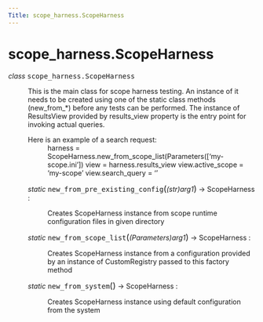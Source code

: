 ```yaml
---
Title: scope_harness.ScopeHarness
---
```


# scope_harness.ScopeHarness

<dl class="class">
<dt id="scope_harness.ScopeHarness">
<em class="property">class </em><tt class="descclassname">scope_harness.</tt><tt class="descname">ScopeHarness</tt><a class="headerlink" href="#scope_harness.ScopeHarness" title="Permalink to this definition"></a></dt>
<dd><p>This is the main class for scope harness testing. An instance of it needs to be created using one of the static class methods (new_from_*) before any tests can be performed.
The instance of ResultsView provided by results_view property is the entry point for invoking actual queries.</p>
<dl class="docutils">
<dt>Here is an example of a search request:</dt>
<dd>harness = ScopeHarness.new_from_scope_list(Parameters([&#8216;my-scope.ini&#8217;])
view = harness.results_view
view.active_scope = &#8216;my-scope&#8217;
view.search_query = &#8216;&#8217;</dd>
</dl>
<dl class="staticmethod">
<dt id="scope_harness.ScopeHarness.new_from_pre_existing_config">
<em class="property">static </em><tt class="descname">new_from_pre_existing_config</tt><big>(</big><em>(str)arg1</em><big>)</big> &rarr; ScopeHarness :<a class="headerlink" href="#scope_harness.ScopeHarness.new_from_pre_existing_config" title="Permalink to this definition"></a></dt>
<dd><p>Creates ScopeHarness instance from scope runtime configuration files in given directory</p>
</dd></dl>
<dl class="staticmethod">
<dt id="scope_harness.ScopeHarness.new_from_scope_list">
<em class="property">static </em><tt class="descname">new_from_scope_list</tt><big>(</big><em>(Parameters)arg1</em><big>)</big> &rarr; ScopeHarness :<a class="headerlink" href="#scope_harness.ScopeHarness.new_from_scope_list" title="Permalink to this definition"></a></dt>
<dd><p>Creates ScopeHarness instance from a configuration provided by an instance of CustomRegistry passed to this factory method</p>
</dd></dl>
<dl class="staticmethod">
<dt id="scope_harness.ScopeHarness.new_from_system">
<em class="property">static </em><tt class="descname">new_from_system</tt><big>(</big><big>)</big> &rarr; ScopeHarness :<a class="headerlink" href="#scope_harness.ScopeHarness.new_from_system" title="Permalink to this definition"></a></dt>
<dd><p>Creates ScopeHarness instance using default configuration from the system</p>
</dd></dl>
</dd></dl>
